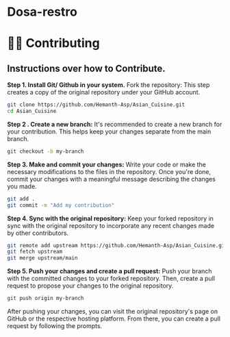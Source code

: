 # Dosa-restro

# 🤝🏼 Contributing

## Instructions over how to Contribute.

**Step 1. Install Git/ Github in your system.** Fork the repository: This step creates a copy of the original repository under your GitHub account.

```bash
git clone https://github.com/Hemanth-Asp/Asian_Cuisine.git
cd Asian_Cuisine
```

**Step 2 . Create a new branch:** It's recommended to create a new branch for your contribution. This helps keep your changes separate from the main branch.

```bash
git checkout -b my-branch
```

**Step 3. Make and commit your changes:** Write your code or make the necessary modifications to the files in the repository. Once you're done, commit your changes with a meaningful message describing the changes you made.

```bash
git add .
git commit -m "Add my contribution"
```

**Step 4. Sync with the original repository:** Keep your forked repository in sync with the original repository to incorporate any recent changes made by other contributors.

```bash
git remote add upstream https://github.com/Hemanth-Asp/Asian_Cuisine.git
git fetch upstream
git merge upstream/main
```

**Step 5. Push your changes and create a pull request:** Push your branch with the committed changes to your forked repository. Then, create a pull request to propose your changes to the original repository.


```bash
git push origin my-branch
```

After pushing your changes, you can visit the original repository's page on GitHub or the respective hosting platform. From there, you can create a pull request by following the prompts.






